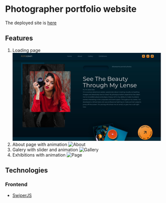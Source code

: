 # Photographer portfolio website
The deployed site is [here](https://nice-photos-4u.netlify.app/)

## Features
1. Loading page
![Landing page](https://github.com/aboronilov/photograph-portfolio/blob/master/images/screenshot-1.jpg)
2. About page with animation
![About](https://github.com/aboronilov/photograph-portfolio/blob/master/images/screenshot-2.jpg)
3. Galery with slider and animation
![Gallery](https://github.com/aboronilov/photograph-portfolio/blob/master/images/screenshot-3.jpg)
4. Exhibitions with animation
![Page](https://github.com/aboronilov/photograph-portfolio/blob/master/images/screenshot-4.jpg)


## Technologies

### Frontend
* [SwiperJS](https://swiperjs.com/)

